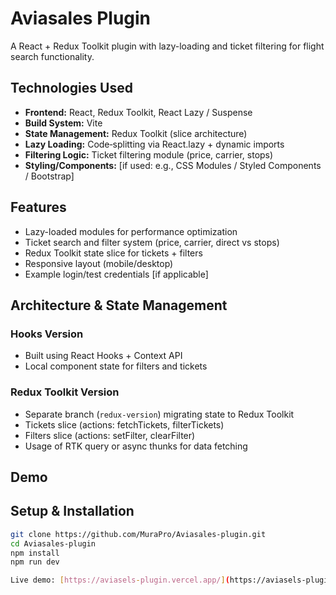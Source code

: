 # Aviasales Plugin  
A React + Redux Toolkit plugin with lazy-loading and ticket filtering for flight search functionality.

## Technologies Used  
- **Frontend:** React, Redux Toolkit, React Lazy / Suspense  
- **Build System:** Vite  
- **State Management:** Redux Toolkit (slice architecture)  
- **Lazy Loading:** Code‐splitting via React.lazy + dynamic imports  
- **Filtering Logic:** Ticket filtering module (price, carrier, stops)  
- **Styling/Components:** [if used: e.g., CSS Modules / Styled Components / Bootstrap]  

## Features  
- Lazy-loaded modules for performance optimization  
- Ticket search and filter system (price, carrier, direct vs stops)  
- Redux Toolkit state slice for tickets + filters  
- Responsive layout (mobile/desktop)  
- Example login/test credentials [if applicable]  

## Architecture & State Management  
### Hooks Version  
- Built using React Hooks + Context API  
- Local component state for filters and tickets  

### Redux Toolkit Version  
- Separate branch (`redux-version`) migrating state to Redux Toolkit  
- Tickets slice (actions: fetchTickets, filterTickets)  
- Filters slice (actions: setFilter, clearFilter)  
- Usage of RTK query or async thunks for data fetching  

## Demo  
## Setup & Installation  
```bash
git clone https://github.com/MuraPro/Aviasales-plugin.git
cd Aviasales-plugin
npm install
npm run dev

Live demo: [https://aviasels-plugin.vercel.app/](https://aviasels-plugin.vercel.app/)  






